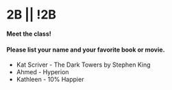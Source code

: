 # 2B || !2B

**Meet the class!**

#### Please list your name and your favorite book or movie.
- Kat Scriver - The Dark Towers by Stephen King
- Ahmed - Hyperion
- Kathleen - 10% Happier
